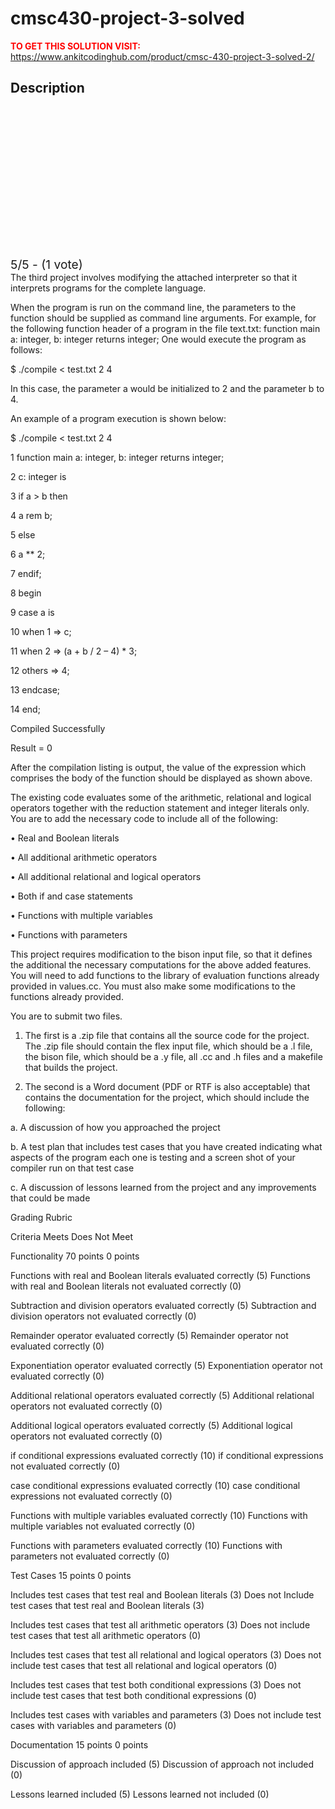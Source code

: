 # cmsc430-project-3-solved



**<span style='color:red'>TO GET THIS SOLUTION VISIT:</span>** https://www.ankitcodinghub.com/product/cmsc-430-project-3-solved-2/

<h2>Description</h2>



<div class="kk-star-ratings kksr-auto kksr-align-center kksr-valign-top" data-payload="{&quot;align&quot;:&quot;center&quot;,&quot;id&quot;:&quot;128490&quot;,&quot;slug&quot;:&quot;default&quot;,&quot;valign&quot;:&quot;top&quot;,&quot;ignore&quot;:&quot;&quot;,&quot;reference&quot;:&quot;auto&quot;,&quot;class&quot;:&quot;&quot;,&quot;count&quot;:&quot;1&quot;,&quot;legendonly&quot;:&quot;&quot;,&quot;readonly&quot;:&quot;&quot;,&quot;score&quot;:&quot;5&quot;,&quot;starsonly&quot;:&quot;&quot;,&quot;best&quot;:&quot;5&quot;,&quot;gap&quot;:&quot;4&quot;,&quot;greet&quot;:&quot;Rate this product&quot;,&quot;legend&quot;:&quot;5\/5 - (1 vote)&quot;,&quot;size&quot;:&quot;24&quot;,&quot;title&quot;:&quot;CMSC430 Project 3 Solved&quot;,&quot;width&quot;:&quot;138&quot;,&quot;_legend&quot;:&quot;{score}\/{best} - ({count} {votes})&quot;,&quot;font_factor&quot;:&quot;1.25&quot;}">
            
<div class="kksr-stars">
    
<div class="kksr-stars-inactive">
            <div class="kksr-star" data-star="1" style="padding-right: 4px">
            

<div class="kksr-icon" style="width: 24px; height: 24px;"></div>
        </div>
            <div class="kksr-star" data-star="2" style="padding-right: 4px">
            

<div class="kksr-icon" style="width: 24px; height: 24px;"></div>
        </div>
            <div class="kksr-star" data-star="3" style="padding-right: 4px">
            

<div class="kksr-icon" style="width: 24px; height: 24px;"></div>
        </div>
            <div class="kksr-star" data-star="4" style="padding-right: 4px">
            

<div class="kksr-icon" style="width: 24px; height: 24px;"></div>
        </div>
            <div class="kksr-star" data-star="5" style="padding-right: 4px">
            

<div class="kksr-icon" style="width: 24px; height: 24px;"></div>
        </div>
    </div>
    
<div class="kksr-stars-active" style="width: 138px;">
            <div class="kksr-star" style="padding-right: 4px">
            

<div class="kksr-icon" style="width: 24px; height: 24px;"></div>
        </div>
            <div class="kksr-star" style="padding-right: 4px">
            

<div class="kksr-icon" style="width: 24px; height: 24px;"></div>
        </div>
            <div class="kksr-star" style="padding-right: 4px">
            

<div class="kksr-icon" style="width: 24px; height: 24px;"></div>
        </div>
            <div class="kksr-star" style="padding-right: 4px">
            

<div class="kksr-icon" style="width: 24px; height: 24px;"></div>
        </div>
            <div class="kksr-star" style="padding-right: 4px">
            

<div class="kksr-icon" style="width: 24px; height: 24px;"></div>
        </div>
    </div>
</div>
                

<div class="kksr-legend" style="font-size: 19.2px;">
            5/5 - (1 vote)    </div>
    </div>
The third project involves modifying the attached interpreter so that it interprets programs for the complete language.

When the program is run on the command line, the parameters to the function should be supplied as command line arguments. For example, for the following function header of a program in the file text.txt: function main a: integer, b: integer returns integer; One would execute the program as follows:

$ ./compile &lt; test.txt 2 4

In this case, the parameter a would be initialized to 2 and the parameter b to 4.

An example of a program execution is shown below:

$ ./compile &lt; test.txt 2 4

1 function main a: integer, b: integer returns integer;

2 c: integer is

3 if a &gt; b then

4 a rem b;

5 else

6 a ** 2;

7 endif;

8 begin

9 case a is

10 when 1 =&gt; c;

11 when 2 =&gt; (a + b / 2 – 4) * 3;

12 others =&gt; 4;

13 endcase;

14 end;

Compiled Successfully

Result = 0

After the compilation listing is output, the value of the expression which comprises the body of the function should be displayed as shown above.

The existing code evaluates some of the arithmetic, relational and logical operators together with the reduction statement and integer literals only. You are to add the necessary code to include all of the following:

• Real and Boolean literals

• All additional arithmetic operators

• All additional relational and logical operators

• Both if and case statements

• Functions with multiple variables

• Functions with parameters

This project requires modification to the bison input file, so that it defines the additional the necessary computations for the above added features. You will need to add functions to the library of evaluation functions already provided in values.cc. You must also make some modifications to the functions already provided.

You are to submit two files.

1. The first is a .zip file that contains all the source code for the project. The .zip file should contain the flex input file, which should be a .l file, the bison file, which should be a .y file, all .cc and .h files and a makefile that builds the project.

2. The second is a Word document (PDF or RTF is also acceptable) that contains the documentation for the project, which should include the following:

a. A discussion of how you approached the project

b. A test plan that includes test cases that you have created indicating what aspects of the program each one is testing and a screen shot of your compiler run on that test case

c. A discussion of lessons learned from the project and any improvements that could be made

Grading Rubric

Criteria Meets Does Not Meet

Functionality 70 points 0 points

Functions with real and Boolean literals evaluated correctly (5) Functions with real and Boolean literals not evaluated correctly (0)

Subtraction and division operators evaluated correctly (5) Subtraction and division operators not evaluated correctly (0)

Remainder operator evaluated correctly (5) Remainder operator not evaluated correctly (0)

Exponentiation operator evaluated correctly (5) Exponentiation operator not evaluated correctly (0)

Additional relational operators evaluated correctly (5) Additional relational operators not evaluated correctly (0)

Additional logical operators evaluated correctly (5) Additional logical operators not evaluated correctly (0)

if conditional expressions evaluated correctly (10) if conditional expressions not evaluated correctly (0)

case conditional expressions evaluated correctly (10) case conditional expressions not evaluated correctly (0)

Functions with multiple variables evaluated correctly (10) Functions with multiple variables not evaluated correctly (0)

Functions with parameters evaluated correctly (10) Functions with parameters not evaluated correctly (0)

Test Cases 15 points 0 points

Includes test cases that test real and Boolean literals (3) Does not Include test cases that test real and Boolean literals (3)

Includes test cases that test all arithmetic operators (3) Does not include test cases that test all arithmetic operators (0)

Includes test cases that test all relational and logical operators (3) Does not include test cases that test all relational and logical operators (0)

Includes test cases that test both conditional expressions (3) Does not include test cases that test both conditional expressions (0)

Includes test cases with variables and parameters (3) Does not include test cases with variables and parameters (0)

Documentation 15 points 0 points

Discussion of approach included (5) Discussion of approach not included (0)

Lessons learned included (5) Lessons learned not included (0)
